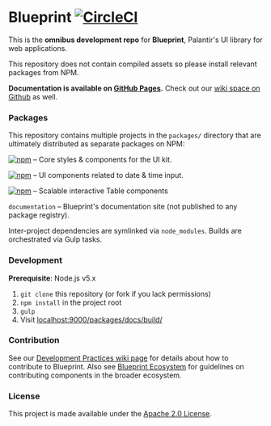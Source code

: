 # Blueprint [![CircleCI](https://circleci.com/gh/palantir/blueprint.svg?style=svg&circle-token=4725ab38f16004566d6430180663d7e7f9f5da9d)](https://circleci.com/gh/palantir/blueprint)
This is the __omnibus development repo__ for __Blueprint__, Palantir's UI library for web applications.

This repository does not contain compiled assets so please install relevant packages from NPM.

__Documentation is available on [GitHub Pages](https://palantir.github.io/blueprint).__ Check out our [wiki space on Github](https://github.com/palantir/blueprint/wiki) as well.

### Packages

This repository contains multiple projects in the `packages/` directory that are ultimately distributed as separate packages on NPM:

[![npm](https://img.shields.io/npm/v/@blueprint/core.svg?label=@blueprint/core)](https://www.npmjs.com/package/@blueprint/core) &ndash; Core styles & components for the UI kit.

[![npm](https://img.shields.io/npm/v/@blueprint/datetime.svg?label=@blueprint/datetime)](https://www.npmjs.com/package/@blueprint/datetime) &ndash; UI components related to date & time input.

[![npm](https://img.shields.io/npm/v/@blueprint/table.svg?label=@blueprint/table)](https://www.npmjs.com/package/@blueprint/table) &ndash; Scalable interactive Table components

`documentation` &ndash; Blueprint's documentation site (not published to any package registry).

Inter-project dependencies are symlinked via `node_modules`. Builds are orchestrated via Gulp tasks.

### Development

__Prerequisite__: Node.js v5.x

1. `git clone` this repository (or fork if you lack permissions)
1. `npm install` in the project root
1. `gulp`
1. Visit [localhost:9000/packages/docs/build/](http://localhost:9000/packages/docs/build/)

### Contribution

See our [Development Practices wiki page](https://github.com/palantir/blueprint/wiki/Development-Practices) for
details about how to contribute to Blueprint.
Also see [Blueprint Ecosystem](https://github.com/palantir/blueprint/wiki/Blueprint-Ecosystem) for guidelines on
contributing components in the broader ecosystem.

### License
This project is made available under the [Apache 2.0 License](http://www.apache.org/licenses/LICENSE-2.0).
